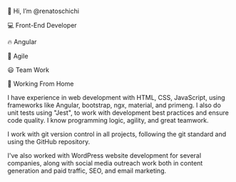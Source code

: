 👋 Hi, I’m @renatoschichi

💻 Front-End Developer

🔥 Angular

🚀 Agile

😃 Team Work

🏡 Working From Home

I have experience in web development with HTML, CSS, JavaScript, using frameworks like Angular, bootstrap, ngx, material, and primeng. I also do unit tests using "Jest", to work with development best practices and ensure code quality. I know programming logic, agility, and great teamwork.

I work with git version control in all projects, following the git standard and using the GitHub repository.

I've also worked with WordPress website development for several companies, along with social media outreach work both in content generation and paid traffic, SEO, and email marketing.
